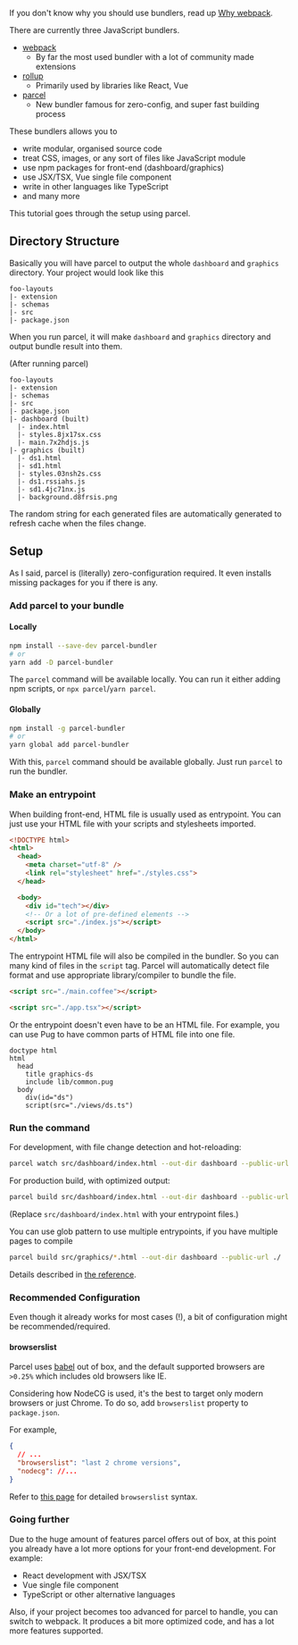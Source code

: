 If you don't know why you should use bundlers, read up
[Why webpack](https://webpack.js.org/concepts/why-webpack/).

There are currently three JavaScript bundlers.

- [webpack](https://github.com/webpack/webpack)
  - By far the most used bundler with a lot of community made extensions
- [rollup](https://github.com/rollup/rollup)
  - Primarily used by libraries like React, Vue
- [parcel](https://github.com/parcel-bundler/parcel)
  - New bundler famous for zero-config, and super fast building process

These bundlers allows you to

- write modular, organised source code
- treat CSS, images, or any sort of files like JavaScript module
- use npm packages for front-end (dashboard/graphics)
- use JSX/TSX, Vue single file component
- write in other languages like TypeScript
- and many more

This tutorial goes through the setup using parcel.

## Directory Structure

Basically you will have parcel to output the whole `dashboard` and `graphics`
directory. Your project would look like this

```
foo-layouts
|- extension
|- schemas
|- src
|- package.json
```

When you run parcel, it will make `dashboard` and `graphics` directory and
output bundle result into them.

(After running parcel)
```
foo-layouts
|- extension
|- schemas
|- src
|- package.json
|- dashboard (built)
  |- index.html
  |- styles.8jx17sx.css
  |- main.7x2hdjs.js
|- graphics (built)
  |- ds1.html
  |- sd1.html
  |- styles.03nsh2s.css
  |- ds1.rssiahs.js
  |- sd1.4jc71nx.js
  |- background.d8frsis.png
```

The random string for each generated files are automatically generated to
refresh cache when the files change.

## Setup

As I said, parcel is (literally) zero-configuration required. It even installs
missing packages for you if there is any.

### Add parcel to your bundle

#### Locally

```sh
npm install --save-dev parcel-bundler
# or
yarn add -D parcel-bundler
```

The `parcel` command will be available locally. You can run it either adding
npm scripts, or `npx parcel`/`yarn parcel`.

#### Globally

```sh
npm install -g parcel-bundler
# or
yarn global add parcel-bundler
```

With this, `parcel` command should be available globally. Just run `parcel` to
run the bundler.

### Make an entrypoint

When building front-end, HTML file is usually used as entrypoint. You can just
use your HTML file with your scripts and stylesheets imported.

```html
<!DOCTYPE html>
<html>
  <head>
    <meta charset="utf-8" />
    <link rel="stylesheet" href="./styles.css">
  </head>

  <body>
    <div id="tech"></div>
    <!-- Or a lot of pre-defined elements -->
    <script src="./index.js"></script>
  </body>
</html>
```

The entrypoint HTML file will also be compiled in the bundler. So you can many
kind of files in the `script` tag. Parcel will automatically detect file format
and use appropriate library/compiler to bundle the file.

```html
<script src="./main.coffee"></script>
```

```html
<script src="./app.tsx"></script>
```

Or the entrypoint doesn't even have to be an HTML file. For example, you can use
Pug to have common parts of HTML file into one file.

```pug
doctype html
html
  head
    title graphics-ds
    include lib/common.pug
  body
    div(id="ds")
    script(src="./views/ds.ts")
```

### Run the command

For development, with file change detection and hot-reloading:

```sh
parcel watch src/dashboard/index.html --out-dir dashboard --public-url ./
```

For production build, with optimized output:

```sh
parcel build src/dashboard/index.html --out-dir dashboard --public-url ./
```

(Replace `src/dashboard/index.html` with your entrypoint files.)

You can use glob pattern to use multiple entrypoints, if you have multiple pages
to compile

```sh
parcel build src/graphics/*.html --out-dir dashboard --public-url ./
```

Details described in [the reference](https://parceljs.org/cli.html).

### Recommended Configuration

Even though it already works for most cases (!), a bit of configuration might be
recommended/required.

#### browserslist

Parcel uses [babel](https://babeljs.io/) out of box, and the default supported
browsers are `>0.25%` which includes old browsers like IE.

Considering how NodeCG is used, it's the best to target only modern browsers or
just Chrome. To do so, add `browserslist` property to `package.json`.

For example,

```json
{
  // ...
  "browserslist": "last 2 chrome versions",
  "nodecg": //...
}
```

Refer to [this page](https://github.com/browserslist/browserslist#full-list) for
detailed `browserslist` syntax.

### Going further

Due to the huge amount of features parcel offers out of box, at this point you
already have a lot more options for your front-end development. For example:

- React development with JSX/TSX
- Vue single file component
- TypeScript or other alternative languages

Also, if your project becomes too advanced for parcel to handle, you can switch
to webpack. It produces a bit more optimized code, and has a lot more features
supported.
